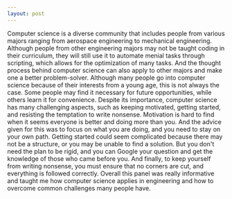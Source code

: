 ```yaml
---
layout: post
---
```

Computer science is a diverse community that includes people from various majors ranging from aerospace engineering to mechanical engineering. Although people from other engineering majors may not be taught coding in their curriculum, they will still use it to automate menial tasks through scripting, which allows for the optimization of many tasks. And the thought process behind computer science can also apply to other majors and make one a better problem-solver. Although many people go into computer science because of their interests from a young age, this is not always the case. Some people may find it necessary for future opportunities, while others learn it for convenience. Despite its importance, computer science has many challenging aspects, such as keeping motivated, getting started, and resisting the temptation to write nonsense. Motivation is hard to find when it seems everyone is better and doing more than you. And the advice given for this was to focus on what you are doing, and you need to stay on your own path. Getting started could seem complicated because there may not be a structure, or you may be unable to find a solution. But you don't need the plan to be rigid, and you can Google your question and get the knowledge of those who came before you. And finally, to keep yourself from writing nonsense, you must ensure that no corners are cut, and everything is followed correctly. Overall this panel was really informative and taught me how computer science applies in engineering and how to overcome common challenges many people have.
